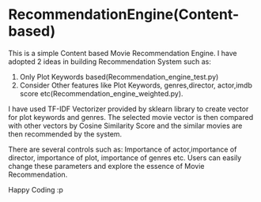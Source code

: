 # RecommendationEngine(Content-based)

This is a simple Content based Movie Recommendation Engine.
I have adopted 2 ideas in building Recommendation System such as: 
1) Only Plot Keywords based(Recommendation_engine_test.py)  
2) Consider Other features like Plot Keywords, genres,director, actor,imdb score etc(Recommendation_engine_weighted.py).


I have used TF-IDF Vectorizer provided by sklearn library to create vector for plot keywords and genres. The selected movie vector is then compared with other vectors by Cosine Similarity Score and the similar movies are then recommended by the system.

There are several controls such as: Importance of actor,importance of director, importance of plot, importance of genres etc. Users can easily change these parameters and explore the essence of Movie Recommendation.

Happy Coding :p
